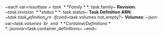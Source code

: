 ~each var=$results as=task~
**Family**: ~$task.family~
**Revision**: ~$task.revision~
**status**: ~$task.status~
**Task Definition ARN**: ~$task.task_definition_arn~
~if cond=$task.volumes not_empty?~
**Volumes**:
~json var=$task.volumes~
~br~
~end~
**Container Definitions**:
~json var=$task.container_definitions~
~end~
